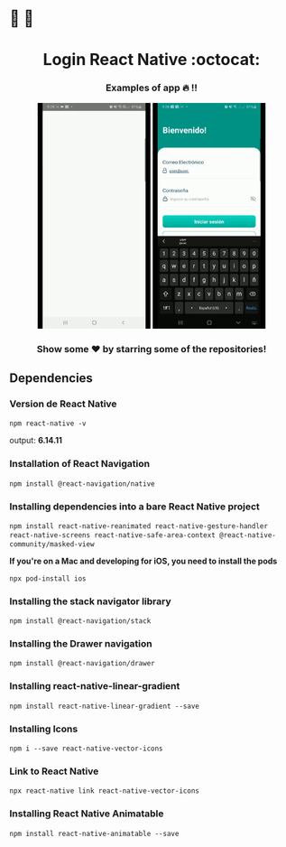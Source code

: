 # :palm_tree: :palm_tree:

# <div align="center">Login React Native :octocat:</div>
### <div align="center">Examples of app :fire: !!</div>

<div class="row" align="center">
  <img src="./documentation/video2.gif" width="200" height="400" />
  <img src="./documentation/video1.gif" width="200" height="400" />
</div>

### <div align="center"> Show some ❤️ by starring some of the repositories! </div>

## Dependencies

### Version de React Native

```
npm react-native -v
```

output: **6.14.11**


### Installation of React Navigation

```
npm install @react-navigation/native
```

### Installing dependencies into a bare React Native project

```
npm install react-native-reanimated react-native-gesture-handler react-native-screens react-native-safe-area-context @react-native-community/masked-view
```

**If you're on a Mac and developing for iOS, you need to install the pods**

```
npx pod-install ios
```

### Installing the stack navigator library

```
npm install @react-navigation/stack
```

### Installing the Drawer navigation

```
npm install @react-navigation/drawer
```

### Installing react-native-linear-gradient

```
npm install react-native-linear-gradient --save
```

### Installing Icons

```
npm i --save react-native-vector-icons
```

### Link to React Native

```
npx react-native link react-native-vector-icons
```

### Installing React Native Animatable

```
npm install react-native-animatable --save
```

